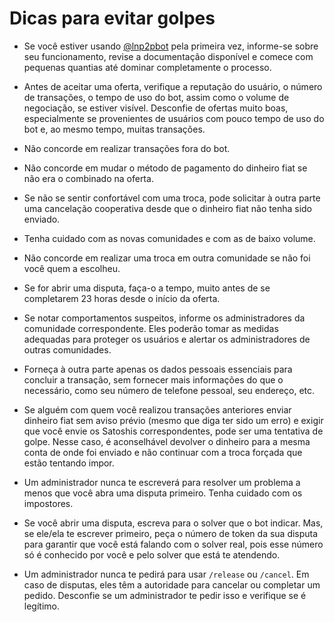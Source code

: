 # Dicas para evitar golpes

- Se você estiver usando [@lnp2pbot](https://t.me/lnp2pBot) pela primeira vez, informe-se sobre seu funcionamento, revise a documentação disponível e comece com pequenas quantias até dominar completamente o processo.

- Antes de aceitar uma oferta, verifique a reputação do usuário, o número de transações, o tempo de uso do bot, assim como o volume de negociação, se estiver visível. Desconfie de ofertas muito boas, especialmente se provenientes de usuários com pouco tempo de uso do bot e, ao mesmo tempo, muitas transações.

- Não concorde em realizar transações fora do bot.

- Não concorde em mudar o método de pagamento do dinheiro fiat se não era o combinado na oferta.

- Se não se sentir confortável com uma troca, pode solicitar à outra parte uma cancelação cooperativa desde que o dinheiro fiat não tenha sido enviado.

- Tenha cuidado com as novas comunidades e com as de baixo volume.

- Não concorde em realizar uma troca em outra comunidade se não foi você quem a escolheu.

- Se for abrir uma disputa, faça-o a tempo, muito antes de se completarem 23 horas desde o início da oferta.

- Se notar comportamentos suspeitos, informe os administradores da comunidade correspondente. Eles poderão tomar as medidas adequadas para proteger os usuários e alertar os administradores de outras comunidades.

- Forneça à outra parte apenas os dados pessoais essenciais para concluir a transação, sem fornecer mais informações do que o necessário, como seu número de telefone pessoal, seu endereço, etc.

- Se alguém com quem você realizou transações anteriores enviar dinheiro fiat sem aviso prévio (mesmo que diga ter sido um erro) e exigir que você envie os Satoshis correspondentes, pode ser uma tentativa de golpe. Nesse caso, é aconselhável devolver o dinheiro para a mesma conta de onde foi enviado e não continuar com a troca forçada que estão tentando impor.

- Um administrador nunca te escreverá para resolver um problema a menos que você abra uma disputa primeiro. Tenha cuidado com os impostores.

- Se você abrir uma disputa, escreva para o solver que o bot indicar. Mas, se ele/ela te escrever primeiro, peça o número de token da sua disputa para garantir que você está falando com o solver real, pois esse número só é conhecido por você e pelo solver que está te atendendo.

- Um administrador nunca te pedirá para usar `/release` ou `/cancel`. Em caso de disputas, eles têm a autoridade para cancelar ou completar um pedido. Desconfie se um administrador te pedir isso e verifique se é legítimo.
